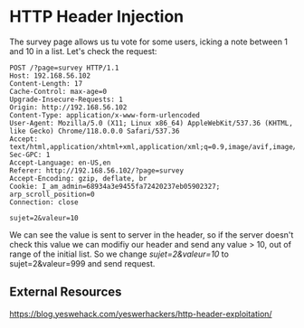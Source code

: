 # HTTP Header Injection

The survey page allows us tu vote for some users, icking a note between 1 and 10 in a list.
Let's check the request:
```shell
POST /?page=survey HTTP/1.1
Host: 192.168.56.102
Content-Length: 17
Cache-Control: max-age=0
Upgrade-Insecure-Requests: 1
Origin: http://192.168.56.102
Content-Type: application/x-www-form-urlencoded
User-Agent: Mozilla/5.0 (X11; Linux x86_64) AppleWebKit/537.36 (KHTML, like Gecko) Chrome/118.0.0.0 Safari/537.36
Accept: text/html,application/xhtml+xml,application/xml;q=0.9,image/avif,image/webp,image/apng,*/*;q=0.8
Sec-GPC: 1
Accept-Language: en-US,en
Referer: http://192.168.56.102/?page=survey
Accept-Encoding: gzip, deflate, br
Cookie: I_am_admin=68934a3e9455fa72420237eb05902327; arp_scroll_position=0
Connection: close

sujet=2&valeur=10
```
We can see the value is sent to server in the header, so if the server doesn't check this value we can modifiy our header and send any value > 10, out of range of the initial list.
So we change _sujet=2&valeur=10_ to sujet=2&valeur=999
and send request.

## External Resources

https://blog.yeswehack.com/yeswerhackers/http-header-exploitation/
